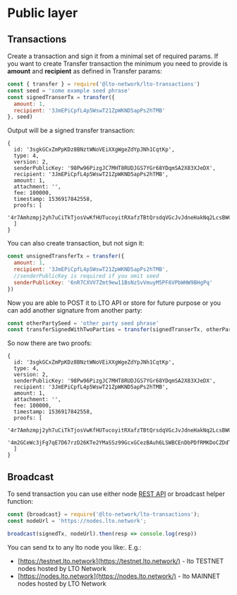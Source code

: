 # Public layer

## Transactions

Create a transaction and sign it from a minimal set of required params. If you want to create Transfer transaction the minimum you need to provide is **amount** and **recipient** as defined in Transfer params:

```javascript
const { transfer } = require('@lto-network/lto-transactions')
const seed = 'some example seed phrase'
const signedTranserTx = transfer({ 
  amount: 1,
  recipient: '3JmEPiCpfL4p5WswT21ZpWKND5apPs2hTMB'
}, seed)
```

Output will be a signed transfer transaction:

```text
{ 
  id: '3sgkGCxZmPpKDz8BNztWNoVEiXXgWgeZdYpJNh1CqtKp',
  type: 4,
  version: 2,
  senderPublicKey: '98Pw96PizgJC7MHT8RUDJGS7YGr68YDqmSA2X83XJeDX',
  recipient: '3JmEPiCpfL4p5WswT21ZpWKND5apPs2hTMB',
  amount: 1,
  attachment: '',
  fee: 100000,
  timestamp: 1536917842558,
  proofs: [ 
    '4r7Amhzmpj2yh7uCiTkTjosVwKfHUTucoyitRXafzTBtQrsdqVGcJvJdneHakNq2LcsBWCxfDowkke7RbAMMZoaQ' 
  ]
}
```

You can also create transaction, but not sign it:

```javascript
const unsignedTransferTx = transfer({ 
  amount: 1,
  recipient: '3JmEPiCpfL4p5WswT21ZpWKND5apPs2hTMB',
  //senderPublicKey is required if you omit seed
  senderPublicKey: '6nR7CXVV7Zmt9ew11BsNzSvVmuyM5PF6VPbWHW9BHgPq' 
})
```

Now you are able to POST it to LTO API or store for future purpose or you can add another signature from another party:

```javascript
const otherPartySeed = 'other party seed phrase'
const transferSignedWithTwoParties = transfer(signedTranserTx, otherPartySeed)
```

So now there are two proofs:

```text
{ 
  id: '3sgkGCxZmPpKDz8BNztWNoVEiXXgWgeZdYpJNh1CqtKp',
  type: 4,
  version: 2,
  senderPublicKey: '98Pw96PizgJC7MHT8RUDJGS7YGr68YDqmSA2X83XJeDX',
  recipient: '3JmEPiCpfL4p5WswT21ZpWKND5apPs2hTMB',
  amount: 1,
  attachment: '',
  fee: 100000,
  timestamp: 1536917842558,
  proofs: [ 
    '4r7Amhzmpj2yh7uCiTkTjosVwKfHUTucoyitRXafzTBtQrsdqVGcJvJdneHakNq2LcsBWCxfDowkke7RbAMMZoaQ',
    '4m2GCeWc3jFg7qE7D67rzD26KTe2YMaSSz99GcxGCezBAuh6LSWBCEnDbPDfRMKDoCZDdTLgjovdF9LhDzan4Qah' 
  ]
}
```

## Broadcast

To send transaction you can use either node [REST API](https://nodes.lto.network/api-docs/index.html#!/transactions/broadcast) or broadcast helper function:

```javascript
const {broadcast} = require('@lto-network/lto-transactions');
const nodeUrl = 'https://nodes.lto.network';

broadcast(signedTx, nodeUrl).then(resp => console.log(resp))
```

You can send tx to any lto node you like:. E.g.:

* [https://testnet.lto.network](https://testnet.lto.network/) - lto TESTNET nodes hosted by LTO Network
* [https://nodes.lto.network](https://nodes.lto.network/) - lto MAINNET nodes hosted by LTO Network

